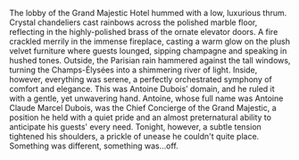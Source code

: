 The lobby of the Grand Majestic Hotel hummed with a low, luxurious thrum.  Crystal chandeliers cast rainbows across the polished marble floor, reflecting in the highly-polished brass of the ornate elevator doors.  A fire crackled merrily in the immense fireplace, casting a warm glow on the plush velvet furniture where guests lounged, sipping champagne and speaking in hushed tones.  Outside, the Parisian rain hammered against the tall windows, turning the Champs-Élysées into a shimmering river of light.  Inside, however, everything was serene, a perfectly orchestrated symphony of comfort and elegance.  This was Antoine Dubois’ domain, and he ruled it with a gentle, yet unwavering hand.  Antoine, whose full name was Antoine Claude Marcel Dubois,  was the Chief Concierge of the Grand Majestic, a position he held with a quiet pride and an almost preternatural ability to anticipate his guests' every need.  Tonight, however,  a subtle tension tightened his shoulders, a prickle of unease he couldn't quite place.  Something was different, something was…off.
